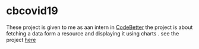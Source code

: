 # cbcovid19


These project is given to me as aan intern in [CodeBetter]('https://codebetter.in/') the project is about fetching a data form a resource 
and displaying it using charts . 
 see the project [here]('https://cbcovid19.herokuapp.com/')
